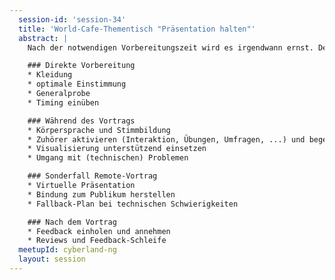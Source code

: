 ```yaml
---
  session-id: 'session-34'
  title: 'World-Cafe-Thementisch "Präsentation halten"'
  abstract: |
    Nach der notwendigen Vorbereitungszeit wird es irgendwann ernst. Der Auftritt auf einer Bühne vor vielen unbekannten Leuten steht an. Natürlich wird man aufgeregt sein, dieses Gefühl verschwindet auch bei den alten Hasen nicht. Und es wird nicht alles glatt laufen. Je öfter man Vorträge hält, desto routinierter wird man allerdings und kann dann sehr locker mit schwierigen Situationen umgehen. Direkt nach dem Vortrag wird sich das "Speaker's High" einstellen und ihr werdet stolz auf das Erreichte zurückblicken.

    ### Direkte Vorbereitung
    * Kleidung
    * optimale Einstimmung
    * Generalprobe
    * Timing einüben

    ### Während des Vortrags
    * Körpersprache und Stimmbildung
    * Zuhörer aktivieren (Interaktion, Übungen, Umfragen, ...) und begeistern
    * Visualisierung unterstützend einsetzen
    * Umgang mit (technischen) Problemen

    ### Sonderfall Remote-Vortrag
    * Virtuelle Präsentation
    * Bindung zum Publikum herstellen
    * Fallback-Plan bei technischen Schwierigkeiten

    ### Nach dem Vortrag
    * Feedback einholen und annehmen
    * Reviews und Feedback-Schleife
  meetupId: cyberland-ng
  layout: session
---
```


